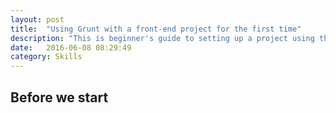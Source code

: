 ```yaml
---
layout: post
title:  "Using Grunt with a front-end project for the first time"
description: "This is beginner's guide to setting up a project using the popular task runner and a simple directory setup"
date:   2016-06-08 08:29:49
category: Skills
---
```


## 	Before we start

